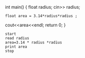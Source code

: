 int main() {
    float radius;
    cin>> radius;
 
   
    float area = 3.14*radius*radius ;
 
 
  cout<<area<<endl;
    return 0;
}
```tefcha
start
read radius
area=3.14 * radius *radius
print area 
stop


